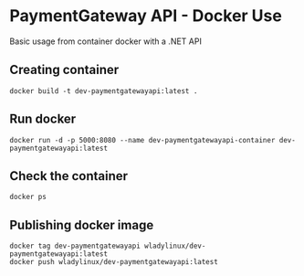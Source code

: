 # PaymentGateway API - Docker Use
Basic usage from container docker with a .NET API

## Creating container
```
docker build -t dev-paymentgatewayapi:latest .
```

## Run docker
```
docker run -d -p 5000:8080 --name dev-paymentgatewayapi-container dev-paymentgatewayapi:latest
```

## Check the container
```
docker ps
```

## Publishing docker image
```
docker tag dev-paymentgatewayapi wladylinux/dev-paymentgatewayapi:latest
docker push wladylinux/dev-paymentgatewayapi:latest
```